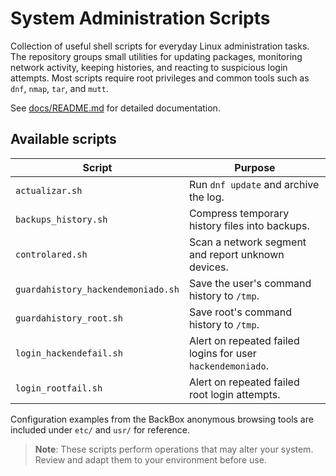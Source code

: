 # System Administration Scripts

Collection of useful shell scripts for everyday Linux administration tasks.
The repository groups small utilities for updating packages, monitoring
network activity, keeping histories, and reacting to suspicious login
attempts. Most scripts require root privileges and common tools such as
`dnf`, `nmap`, `tar`, and `mutt`.

See [docs/README.md](docs/README.md) for detailed documentation.

## Available scripts

| Script | Purpose |
| ------ | ------- |
| `actualizar.sh` | Run `dnf update` and archive the log. |
| `backups_history.sh` | Compress temporary history files into backups. |
| `controlared.sh` | Scan a network segment and report unknown devices. |
| `guardahistory_hackendemoniado.sh` | Save the user's command history to `/tmp`. |
| `guardahistory_root.sh` | Save root's command history to `/tmp`. |
| `login_hackendefail.sh` | Alert on repeated failed logins for user `hackendemoniado`. |
| `login_rootfail.sh` | Alert on repeated failed root login attempts. |

Configuration examples from the BackBox anonymous browsing tools are
included under `etc/` and `usr/` for reference.

> **Note**: These scripts perform operations that may alter your system. Review
> and adapt them to your environment before use.
